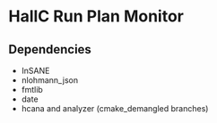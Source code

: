 # HallC Run Plan Monitor

## Dependencies

* InSANE
* nlohmann_json
* fmtlib
* date
* hcana and analyzer (cmake_demangled branches)



